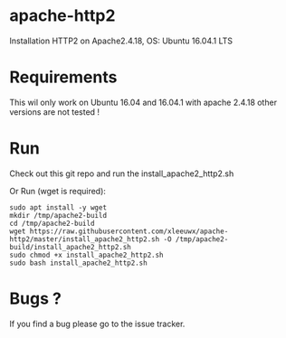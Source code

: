 # apache-http2
Installation HTTP2 on Apache2.4.18, OS: Ubuntu 16.04.1 LTS 

# Requirements
This wil only work on Ubuntu 16.04 and 16.04.1 with apache 2.4.18 other versions are not tested !

# Run
Check out this git repo and run the install_apache2_http2.sh

Or Run (wget is required):

    sudo apt install -y wget 
    mkdir /tmp/apache2-build
    cd /tmp/apache2-build
    wget https://raw.githubusercontent.com/xleeuwx/apache-http2/master/install_apache2_http2.sh -O /tmp/apache2-build/install_apache2_http2.sh
    sudo chmod +x install_apache2_http2.sh
    sudo bash install_apache2_http2.sh
    
# Bugs ?
If you find a bug please go to the issue tracker.
